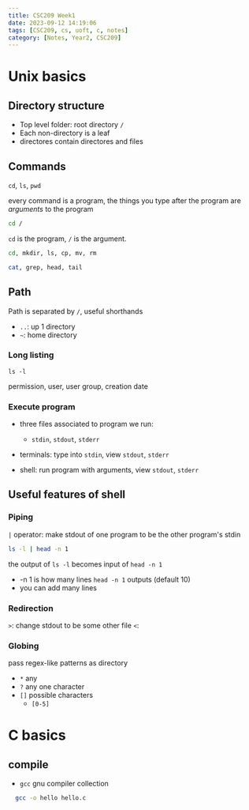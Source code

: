 ```yaml
---
title: CSC209 Week1
date: 2023-09-12 14:19:06
tags: [CSC209, cs, uoft, c, notes]
category: [Notes, Year2, CSC209]
---
```


# Unix basics

## Directory structure

- Top level folder: root directory `/`
- Each non-directory is a leaf
- directores contain directores and files

## Commands

`cd`, `ls`, `pwd`

every command is a program, the things you type after the program are *arguments* to the program

```bash
cd /
```

`cd` is the program, `/` is the argument.

```bash
cd, mkdir, ls, cp, mv, rm

cat, grep, head, tail
```

## Path

Path is separated by `/`, useful shorthands

- `..`: up 1 directory
- `~`: home directory

### Long listing

`ls -l`

permission, user, user group, creation date

### Execute program

- three files associated to program we run:
  - `stdin`, `stdout`, `stderr`

- terminals: type into `stdin`, view `stdout`, `stderr`
- shell: run program with arguments, view `stdout`, `stderr`

## Useful features of shell

### Piping
`|` operator: make stdout of one program to be the other program's stdin

```bash
ls -l | head -n 1
```

the output of `ls -l` becomes input of `head -n 1`

* -n 1 is how many lines `head -n 1` outputs (default 10)
* you can add many lines

### Redirection

`>`: change stdout to be some other file
`<`: 

### Globing

pass regex-like patterns as directory

- `*` any
- `?` any one character
- `[]` possible characters
  - `[0-5]`

# C basics

## compile
- `gcc` gnu compiler collection
```Bash
  gcc -o hello hello.c
```